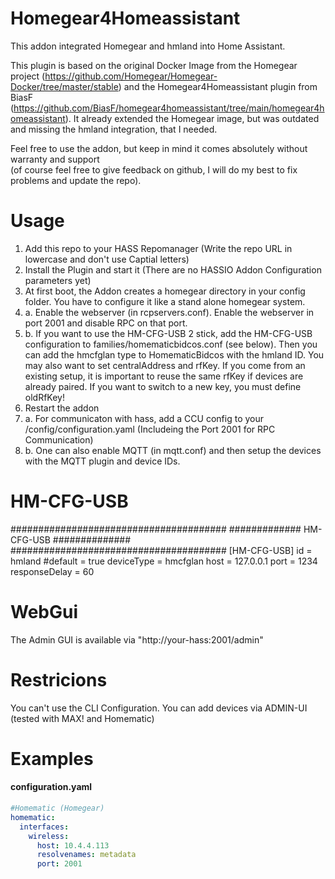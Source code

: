 # Homegear4Homeassistant

This addon integrated Homegear and hmland into Home Assistant.

This plugin is based on the original Docker Image from the Homegear project (https://github.com/Homegear/Homegear-Docker/tree/master/stable) and the Homegear4Homeassistant plugin from BiasF (https://github.com/BiasF/homegear4homeassistant/tree/main/homegear4homeassistant).
It already extended the Homegear image, but was outdated and missing the hmland integration, that I needed.

Feel free to use the addon, but keep in mind it comes absolutely without warranty and support \
(of course feel free to give feedback on github, I will do my best to fix problems and update the repo).

# Usage

1. Add this repo to your HASS Repomanager (Write the repo URL in lowercase and don't use Captial letters)
2. Install the Plugin and start it (There are no HASSIO Addon Configuration parameters yet)
3. At first boot, the Addon creates a homegear directory in your config folder. You have to configure it like a stand alone homegear system.
3. a. Enable the webserver (in rcpservers.conf). Enable the webserver in port 2001 and disable RPC on that port.
3. b. If you want to use the HM-CFG-USB 2 stick, add the HM-CFG-USB configuration to families/homematicbidcos.conf (see below). Then you can add the hmcfglan type to HomematicBidcos with the hmland ID. You may also want to set centralAddress and rfKey. If you come from an existing setup, it is important to reuse the same rfKey if devices are already paired. If you want to switch to a new key, you must define oldRfKey!
4. Restart the addon
5. a. For communicaton with hass, add a CCU config to your /config/configuration.yaml (Includeing the Port 2001 for RPC Communication)
5. b. One can also enable MQTT (in mqtt.conf) and then setup the devices with the MQTT plugin and device IDs.

# HM-CFG-USB
#######################################
############# HM-CFG-USB ##############
#######################################
[HM-CFG-USB]
id = hmland
#default = true
deviceType = hmcfglan
host = 127.0.0.1
port = 1234
responseDelay = 60

# WebGui

The Admin GUI is available via "http://your-hass:2001/admin"

# Restricions

You can't use the CLI Configuration. You can add devices via ADMIN-UI (tested with MAX! and Homematic)

# Examples

#### configuration.yaml

```yaml
#Homematic (Homegear)
homematic:
  interfaces:
    wireless:
      host: 10.4.4.113
      resolvenames: metadata
      port: 2001
```
